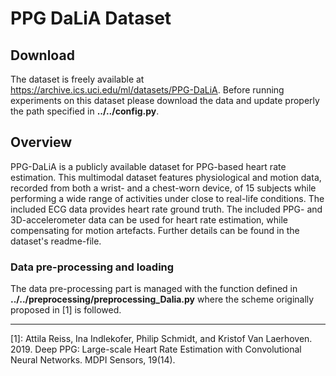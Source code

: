 # PPG DaLiA Dataset
## Download 
The dataset is freely available at https://archive.ics.uci.edu/ml/datasets/PPG-DaLiA. 
Before running experiments on this dataset please download the data and update properly the path specified in **../../config.py**.

## Overview
PPG-DaLiA is a publicly available dataset for PPG-based heart rate estimation. This multimodal dataset features physiological and motion data, recorded from both a wrist- and a chest-worn device, of 15 subjects while performing a wide range of activities under close to real-life conditions. The included ECG data provides heart rate ground truth. The included PPG- and 3D-accelerometer data can be used for heart rate estimation, while compensating for motion artefacts. Further details can be found in the dataset's readme-file.

### Data pre-processing and loading
The data pre-processing part is managed with the function defined in **../../preprocessing/preprocessing_Dalia.py** where the scheme originally proposed in [1] is followed.

---
[1]: Attila Reiss, Ina Indlekofer, Philip Schmidt, and Kristof Van Laerhoven. 2019. Deep PPG: Large-scale Heart Rate Estimation with Convolutional Neural Networks. MDPI Sensors, 19(14).